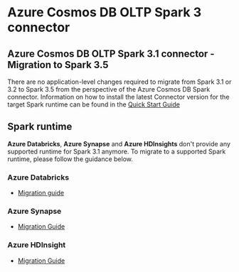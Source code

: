 # Azure Cosmos DB OLTP Spark 3 connector

## Azure Cosmos DB OLTP Spark 3.1 connector - Migration to Spark 3.5
There are no application-level changes required to migrate from Spark 3.1 or 3.2 to Spark 3.5 from the perspective of the Azure Cosmos DB Spark connector. Information on how to install the latest Connector version for the target Spark runtime can be found in the [Quick Start Guide](https://github.com/Azure/azure-sdk-for-java/blob/main/sdk/cosmos/azure-cosmos-spark_3/docs/quick-start.md)

## Spark runtime
**Azure Databricks**, **Azure Synapse** and **Azure HDInsights** don't provide any supported runtime for Spark 3.1 anymore. To migrate to a supported Spark runtime, please follow the guidance below.

### Azure Databricks
- [Migration guide](https://learn.microsoft.com/azure/databricks/release-notes/runtime/#apache-spark-migration-guidance)

### Azure Synapse
- [Migration Guide](https://learn.microsoft.com/azure/synapse-analytics/spark/apache-spark-version-support#migration-between-apache-spark-versions---support)

### Azure HDInsight
- [Migration Guide](https://learn.microsoft.com/azure/hdinsight/hdinsight-upgrade-cluster)


